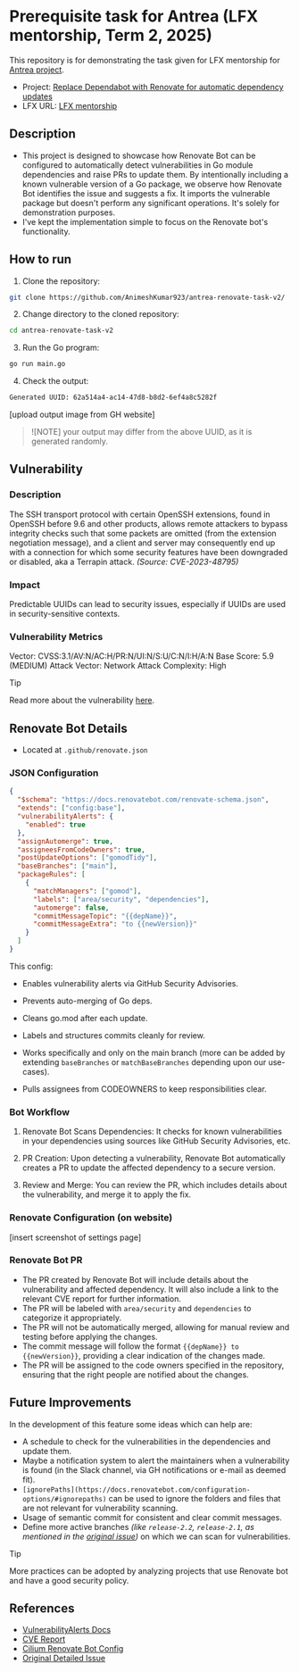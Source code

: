 # Prerequisite task for Antrea (LFX mentorship, Term 2, 2025)

This repository is for demonstrating the task given for LFX mentorship for [Antrea project](https://github.com/antrea-io/antrea).

- Project: [Replace Dependabot with Renovate for automatic dependency updates](https://github.com/cncf/mentoring/tree/main/programs/lfx-mentorship/2025/02-Jun-Aug#replace-dependabot-with-renovate-for-automatic-dependency-updates)
- LFX URL: [LFX mentorship](https://mentorship.lfx.linuxfoundation.org/project/62d69fd5-6c90-4ba1-b260-a5dc247fc3cf)

## Description
- This project is designed to showcase how Renovate Bot can be configured to automatically detect vulnerabilities in Go module dependencies and raise PRs to update them. By intentionally including a known vulnerable version of a Go package, we observe how Renovate Bot identifies the issue and suggests a fix. It imports the vulnerable package but doesn't perform any significant operations. It's solely for demonstration purposes.
- I've kept the implementation simple to focus on the Renovate bot's functionality.

## How to run

1. Clone the repository:
  ```bash
  git clone https://github.com/AnimeshKumar923/antrea-renovate-task-v2/
  ```

2. Change directory to the cloned repository:
  ```bash
  cd antrea-renovate-task-v2
  ```
3. Run the Go program:
  ```bash
  go run main.go
  ```
4. Check the output:
  ```bash
  Generated UUID: 62a514a4-ac14-47d8-b8d2-6ef4a8c5282f
  ```
[upload output image from GH website]
> ![NOTE]
> your output may differ from the above UUID, as it is generated randomly.

## Vulnerability
### Description
The SSH transport protocol with certain OpenSSH extensions, found in OpenSSH before 9.6 and other products, allows remote attackers to bypass integrity checks such that some packets are omitted (from the extension negotiation message), and a client and server may consequently end up with a connection for which some security features have been downgraded or disabled, aka a Terrapin attack. _(Source: CVE-2023-48795)_

### Impact 
Predictable UUIDs can lead to security issues, especially if UUIDs are used in security-sensitive contexts.

### Vulnerability Metrics
Vector:  CVSS:3.1/AV:N/AC:H/PR:N/UI:N/S:U/C:N/I:H/A:N
Base Score:  5.9 (MEDIUM)
Attack Vector:  Network
Attack Complexity:  High
> [!TIP]
> Read more about the vulnerability [here](https://nvd.nist.gov/vuln/detail/cve-2023-48795).

## Renovate Bot Details
- Located at `.github/renovate.json`

### JSON Configuration
```json
{
  "$schema": "https://docs.renovatebot.com/renovate-schema.json",
  "extends": ["config:base"],
  "vulnerabilityAlerts": {
    "enabled": true
  },
  "assignAutomerge": true,
  "assigneesFromCodeOwners": true,
  "postUpdateOptions": ["gomodTidy"],
  "baseBranches": ["main"],
  "packageRules": [
    {
      "matchManagers": ["gomod"],
      "labels": ["area/security", "dependencies"],
      "automerge": false,
      "commitMessageTopic": "{{depName}}",
      "commitMessageExtra": "to {{newVersion}}"
    }
  ]
}
```
This config:
- Enables vulnerability alerts via GitHub Security Advisories.

- Prevents auto-merging of Go deps.

- Cleans go.mod after each update.

- Labels and structures commits cleanly for review.

- Works specifically and only on the main branch (more can be added by extending `baseBranches` or `matchBaseBranches` depending upon our use-cases).

- Pulls assignees from CODEOWNERS to keep responsibilities clear.

### Bot Workflow
  1. Renovate Bot Scans Dependencies: It checks for known vulnerabilities in your dependencies using sources like GitHub Security Advisories, etc.

  2. PR Creation: Upon detecting a vulnerability, Renovate Bot automatically creates a PR to update the affected dependency to a secure version.

  3. Review and Merge: You can review the PR, which includes details about the vulnerability, and merge it to apply the fix.

### Renovate Configuration (on website)
[insert screenshot of settings page]

### Renovate Bot PR
- The PR created by Renovate Bot will include details about the vulnerability and affected dependency. It will also include a link to the relevant CVE report for further information.
- The PR will be labeled with `area/security` and `dependencies` to categorize it appropriately.
- The PR will not be automatically merged, allowing for manual review and testing before applying the changes.
- The commit message will follow the format `{{depName}} to {{newVersion}}`, providing a clear indication of the changes made.
- The PR will be assigned to the code owners specified in the repository, ensuring that the right people are notified about the changes.

## Future Improvements

In the development of this feature some ideas which can help are:

- A schedule to check for the vulnerabilities in the dependencies and update them.
- Maybe a notification system to alert the maintainers when a vulnerability is found (in the Slack channel, via GH notifications or e-mail as deemed fit).
- `[ignorePaths](https://docs.renovatebot.com/configuration-options/#ignorepaths)` can be used to ignore the folders and files that are not relevant for vulnerability scanning.
- Usage of semantic commit for consistent and clear commit messages.
- Define more active branches _(like `release-2.2`, `release-2.1`, as mentioned in the [original issue](https://github.com/antrea-io/antrea/issues/6934))_ on which we can scan for vulnerabilities.

> [!TIP]
> More practices can be adopted by analyzing projects that use Renovate bot and have a good security policy.

## References
- [VulnerabilityAlerts Docs](https://docs.renovatebot.com/configuration-options/#vulnerabilityalerts)
- [CVE Report](https://nvd.nist.gov/vuln/detail/cve-2023-48795)
- [Cilium Renovate Bot Config](https://github.com/cilium/cilium/blob/main/.github/renovate.json5)
- [Original Detailed Issue](https://github.com/antrea-io/antrea/issues/6934)